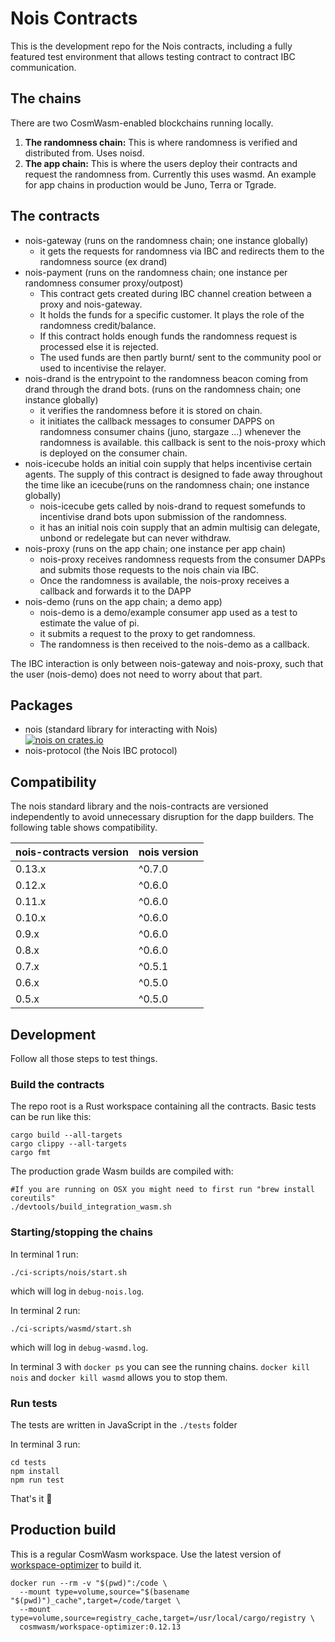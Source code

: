 # Nois Contracts

This is the development repo for the Nois contracts, including a fully featured
test environment that allows testing contract to contract IBC communication.

## The chains

There are two CosmWasm-enabled blockchains running locally.

1. **The randomness chain:** This is where randomness is verified and
   distributed from. Uses noisd.
2. **The app chain:** This is where the users deploy their contracts and request
   the randomness from. Currently this uses wasmd. An example for app chains in
   production would be Juno, Terra or Tgrade.

## The contracts

- nois-gateway (runs on the randomness chain; one instance globally)
  - it gets the requests for randomness via IBC and redirects them to the
    randomness source (ex drand)
- nois-payment (runs on the randomness chain; one instance per randomness
  consumer proxy/outpost)
  - This contract gets created during IBC channel creation between a proxy and
    nois-gateway.
  - It holds the funds for a specific customer. It plays the role of the
    randomness credit/balance.
  - If this contract holds enough funds the randomness request is processed else
    it is rejected.
  - The used funds are then partly burnt/ sent to the community pool or used to
    incentivise the relayer.
- nois-drand is the entrypoint to the randomness beacon coming from drand
  through the drand bots. (runs on the randomness chain; one instance globally)
  - it verifies the randomness before it is stored on chain.
  - it initiates the callback messages to consumer DAPPS on randomness consumer
    chains (juno, stargaze ...) whenever the randomness is available. this
    callback is sent to the nois-proxy which is deployed on the consumer chain.
- nois-icecube holds an initial coin supply that helps incentivise certain
  agents. The supply of this contract is designed to fade away throughout the
  time like an icecube(runs on the randomness chain; one instance globally)
  - nois-icecube gets called by nois-drand to request somefunds to incentivise
    drand bots upon submission of the randomness.
  - it has an initial nois coin supply that an admin multisig can delegate,
    unbond or redelegate but can never withdraw.
- nois-proxy (runs on the app chain; one instance per app chain)
  - nois-proxy receives randomness requests from the consumer DAPPs and submits
    those requests to the nois chain via IBC.
  - Once the randomness is available, the nois-proxy receives a callback and
    forwards it to the DAPP
- nois-demo (runs on the app chain; a demo app)
  - nois-demo is a demo/example consumer app used as a test to estimate the
    value of pi.
  - it submits a request to the proxy to get randomness.
  - The randomness is then received to the nois-demo as a callback.

The IBC interaction is only between nois-gateway and nois-proxy, such that the
user (nois-demo) does not need to worry about that part.

## Packages

- nois (standard library for interacting with Nois)<br />
  [![nois on crates.io](https://img.shields.io/crates/v/nois.svg)](https://crates.io/crates/nois)
- nois-protocol (the Nois IBC protocol)

## Compatibility

The nois standard library and the nois-contracts are versioned independently to
avoid unnecessary disruption for the dapp builders. The following table shows
compatibility.

| nois-contracts version | nois version |
| ---------------------- | ------------ |
| 0.13.x                 | ^0.7.0       |
| 0.12.x                 | ^0.6.0       |
| 0.11.x                 | ^0.6.0       |
| 0.10.x                 | ^0.6.0       |
| 0.9.x                  | ^0.6.0       |
| 0.8.x                  | ^0.6.0       |
| 0.7.x                  | ^0.5.1       |
| 0.6.x                  | ^0.5.0       |
| 0.5.x                  | ^0.5.0       |

## Development

Follow all those steps to test things.

### Build the contracts

The repo root is a Rust workspace containing all the contracts. Basic tests can
be run like this:

```
cargo build --all-targets
cargo clippy --all-targets
cargo fmt
```

The production grade Wasm builds are compiled with:

```
#If you are running on OSX you might need to first run "brew install coreutils"
./devtools/build_integration_wasm.sh
```

### Starting/stopping the chains

In terminal 1 run:

```
./ci-scripts/nois/start.sh
```

which will log in `debug-nois.log`.

In terminal 2 run:

```
./ci-scripts/wasmd/start.sh
```

which will log in `debug-wasmd.log`.

In terminal 3 with `docker ps` you can see the running chains.
`docker kill nois` and `docker kill wasmd` allows you to stop them.

### Run tests

The tests are written in JavaScript in the `./tests` folder

In terminal 3 run:

```
cd tests
npm install
npm run test
```

That's it 🎉

## Production build

This is a regular CosmWasm workspace. Use the latest version of
[workspace-optimizer](https://github.com/CosmWasm/rust-optimizer) to build it.

```
docker run --rm -v "$(pwd)":/code \
  --mount type=volume,source="$(basename "$(pwd)")_cache",target=/code/target \
  --mount type=volume,source=registry_cache,target=/usr/local/cargo/registry \
  cosmwasm/workspace-optimizer:0.12.13
```
